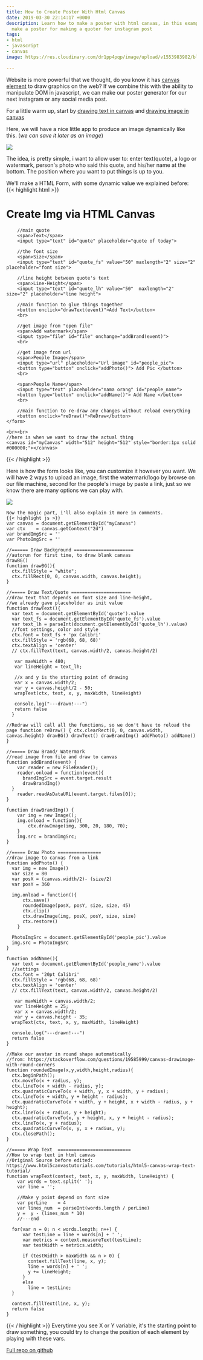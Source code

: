 ```yaml
---
title: How to Create Poster With Html Canvas
date: 2019-03-30 22:14:17 +0000
description: Learn how to make a poster with html canvas, in this example we will
  make a poster for making a quoter for instagram post
tags:
- html
- javascript
- canvas
image: https://res.cloudinary.com/dr1pp4pqp/image/upload/v1553983982/blog/poster-sample.png

---
```

Website is more powerful that we thought, do you know it has [canvas element](https://www.w3schools.com/html/html5_canvas.asp) to draw graphics on the web? If we combine this with the ability to manipulate DOM in javascript, we can make our poster generator for our next instagram or any social media post.

For a little warm up, start by [drawing text in canvas](/how-to-draw-text-in-html-canvas/) and [drawing image in canvas](/how-to-draw-image-in-html-canvas/)

Here, we will have a nice little app to produce an image dynamically like this. (_we can save it later as an image_)

![](https://res.cloudinary.com/wegoatdev/image/upload/v1553983982/blog/poster-sample.png)

The idea, is pretty simple, i want to allow user to: enter text(quote), a logo or watermark, person's photo who said this quote, and his/her name at the bottom. The position where you want to put things is up to you.

We'll make a HTML Form, with some dynamic value we explained before:
{{< highlight html >}}
<form action="#" enctype="multipart/form-data">
<h1>Create Img via HTML Canvas</h1>

        //main quote
        <span>Text</span>
        <input type="text" id="quote" placeholder="quote of today">
    
        //the font size
        <span>Size</span>
        <input type="text" id="quote_fs" value="50" maxlength="2" size="2" placeholder="font size">
    
        //line height between quote's text
        <span>Line-Height</span>
        <input type="text" id="quote_lh" value="50"  maxlength="2" size="2" placeholder="line height">
    
        //main function to glue things together
        <button onclick="drawText(event)">Add Text</button>
        <br>
    
        //get image from "open file"
        <span>Add watermark</span>
        <input type="file" id="file" onchange="addBrand(event)">
        <br>
    
        //get image from url
        <span>People Image</span>
        <input type="url" placeholder="Url image" id="people_pic">
        <button type="button" onclick="addPhoto()"> Add Pic </button>
        <br>
    
        <span>People Name</span>
        <input type="text" placeholder="nama orang" id="people_name">
        <button type="button" onclick="addName()"> Add Name </button>
        <br>
    
        //main function to re-draw any changes without reload everything
        <button onclick="reDraw()">ReDraw</button>
    </form>
    
    <br><br>
    //here is when we want to draw the actual thing
    <canvas id="myCanvas" width="512" height="512" style="border:1px solid #000000;"></canvas>

{{< / highlight >}}

Here is how the form looks like, you can customize it however you want. We will have 2 ways to upload an image, first the watermark/logo by browse on our file machine, second for the people's image by paste a link, just so we know there are many options we can play with.

![](https://res.cloudinary.com/wegoatdev/image/upload/v1553985377/blog/Screen_Shot_2019-03-31_at_6.33.50_AM.png)

    Now the magic part, i'll also explain it more in comments.
    {{< highlight js >}}
    var canvas = document.getElementById("myCanvas")
    var ctx    = canvas.getContext("2d")
    var brandImgSrc = ''
    var PhotoImgSrc = ''
    
    //====== Draw Background ======================
    //autorun for first time, to draw blank canvas
    drawBG()
    function drawBG(){
      ctx.fillStyle = "white";
      ctx.fillRect(0, 0, canvas.width, canvas.height);
    }

    //===== Draw Text/Quote ======================
    //draw text that depends on font size and line-height,
    //we already gave placeholder as init value
    function drawText(){
      var text = document.getElementById('quote').value
      var text_fs = document.getElementById('quote_fs').value
      var text_lh = parseInt(document.getElementById('quote_lh').value)
      //font settings, color and style
      ctx.font = text_fs + 'px Calibri'
      ctx.fillStyle = 'rgb(68, 68, 68)'
      ctx.textAlign = 'center'
      // ctx.fillText(text, canvas.width/2, canvas.height/2)
    
       var maxWidth = 480;
       var lineHeight = text_lh;
    
       //x and y is the starting point of drawing
       var x = canvas.width/2;
       var y = canvas.height/2 - 50;
       wrapText(ctx, text, x, y, maxWidth, lineHeight)
    
       console.log("---drawn!---")
       return false
      }

    //Redraw will call all the functions, so we don't have to reload the page function reDraw() { ctx.clearRect(0, 0, canvas.width, canvas.height) drawBG() drawText() drawBrandImg() addPhoto() addName() }

    //===== Draw Brand/ Watermark
    //read image from file and draw to canvas
    function addBrand(event) {
    	var reader = new FileReader();
    	reader.onload = function(event){
          brandImgSrc = event.target.result
          drawBrandImg()
      }
    	reader.readAsDataURL(event.target.files[0]);
    }

    function drawBrandImg() {
    	var img = new Image();
    	img.onload = function(){
    		ctx.drawImage(img, 300, 20, 180, 70);
    	}
    	img.src = brandImgSrc;
    }

    //===== Draw Photo ================
    //draw image to canvas from a link
    function addPhoto() {
      var img = new Image()
      var size = 80
      var posX = (canvas.width/2)- (size/2)
      var posY = 360
    
      img.onload = function(){
          ctx.save()
          roundedImage(posX, posY, size, size, 45)
          ctx.clip()
          ctx.drawImage(img, posX, posY, size, size)
          ctx.restore()
    	}
    
      PhotoImgSrc = document.getElementById('people_pic').value
      img.src = PhotoImgSrc
    }

    function addName(){
      var text = document.getElementById('people_name').value
      //settings
      ctx.font = '20pt Calibri'
      ctx.fillStyle = 'rgb(68, 68, 68)'
      ctx.textAlign = 'center'
      // ctx.fillText(text, canvas.width/2, canvas.height/2)
    
       var maxWidth = canvas.width/2;
       var lineHeight = 25;
       var x = canvas.width/2;
       var y = canvas.height - 35;
      wrapText(ctx, text, x, y, maxWidth, lineHeight)
    
      console.log("---drawn!---")
      return false
    }
    
    //Make our avatar in round shape automatically
    //from: https://stackoverflow.com/questions/19585999/canvas-drawimage-with-round-corners
    function roundedImage(x,y,width,height,radius){
      ctx.beginPath();
      ctx.moveTo(x + radius, y);
      ctx.lineTo(x + width - radius, y);
      ctx.quadraticCurveTo(x + width, y, x + width, y + radius);
      ctx.lineTo(x + width, y + height - radius);
      ctx.quadraticCurveTo(x + width, y + height, x + width - radius, y + height);
      ctx.lineTo(x + radius, y + height);
      ctx.quadraticCurveTo(x, y + height, x, y + height - radius);
      ctx.lineTo(x, y + radius);
      ctx.quadraticCurveTo(x, y, x + radius, y);
      ctx.closePath();
    }
    
    //===== Wrap Text  ===========================
    //How to wrap text in html canvas
    //Original Source before edited: https://www.html5canvastutorials.com/tutorials/html5-canvas-wrap-text-tutorial/
    function wrapText(context, text, x, y, maxWidth, lineHeight) {
        var words = text.split(' ');
        var line = '';
    
        //Make y point depend on font size
        var perLine    = 4
        var lines_num  = parseInt(words.length / perLine)
        y =  y - (lines_num * 10)
        //---end
    
      for(var n = 0; n < words.length; n++) {
          var testLine = line + words[n] + ' ';
          var metrics = context.measureText(testLine);
          var testWidth = metrics.width;
    
          if (testWidth > maxWidth && n > 0) {
            context.fillText(line, x, y);
            line = words[n] + ' ';
            y += lineHeight;
          }
          else
            line = testLine;
      }
    
      context.fillText(line, x, y);
      return false
    }

{{< / highlight >}}
Everytime you see X or Y variable, it's the starting point to draw something, you could try to change the position of each element by playing with these vars.

[Full repo on github](https://github.com/wegoatdev/canvas-poster-quote)
